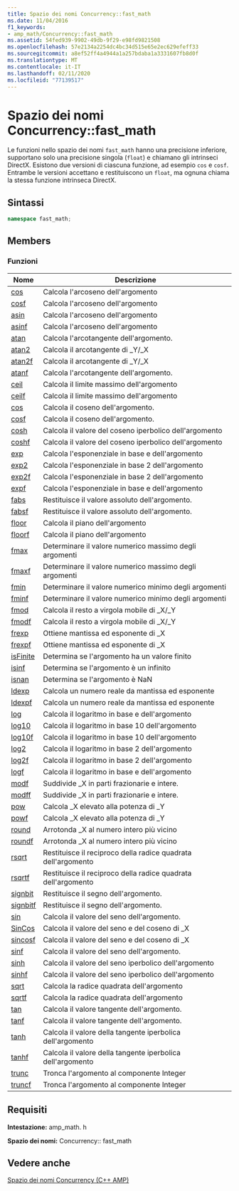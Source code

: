 ```yaml
---
title: Spazio dei nomi Concurrency::fast_math
ms.date: 11/04/2016
f1_keywords:
- amp_math/Concurrency::fast_math
ms.assetid: 54fed939-9902-49db-9f29-e98fd9821508
ms.openlocfilehash: 57e2134a2254dc4bc34d515e65e2ec629efeff33
ms.sourcegitcommit: a8ef52ff4a4944a1a257bdaba1a3331607fb8d0f
ms.translationtype: MT
ms.contentlocale: it-IT
ms.lasthandoff: 02/11/2020
ms.locfileid: "77139517"
---
```

# <a name="concurrencyfast_math-namespace"></a>Spazio dei nomi Concurrency::fast_math

Le funzioni nello spazio dei nomi `fast_math` hanno una precisione inferiore, supportano solo una precisione singola (`float`) e chiamano gli intrinseci DirectX. Esistono due versioni di ciascuna funzione, ad esempio `cos` e `cosf`. Entrambe le versioni accettano e restituiscono un `float`, ma ognuna chiama la stessa funzione intrinseca DirectX.

## <a name="syntax"></a>Sintassi

```cpp
namespace fast_math;
```

## <a name="members"></a>Members

### <a name="functions"></a>Funzioni

|Nome|Descrizione|
|----------|-----------------|
|[cos](concurrency-fast-math-namespace-functions.md#cos)|Calcola l'arcoseno dell'argomento|
|[cosf](concurrency-fast-math-namespace-functions.md#cosf)|Calcola l'arcoseno dell'argomento|
|[asin](concurrency-fast-math-namespace-functions.md#asin)|Calcola l'arcoseno dell'argomento|
|[asinf](concurrency-fast-math-namespace-functions.md#asinf)|Calcola l'arcoseno dell'argomento|
|[atan](concurrency-fast-math-namespace-functions.md#atan)|Calcola l'arcotangente dell'argomento.|
|[atan2](concurrency-fast-math-namespace-functions.md#atan2)|Calcola il arcotangente di _Y/_X|
|[atan2f](concurrency-fast-math-namespace-functions.md#atan2f)|Calcola il arcotangente di _Y/_X|
|[atanf](concurrency-fast-math-namespace-functions.md#atanf)|Calcola l'arcotangente dell'argomento.|
|[ceil](concurrency-fast-math-namespace-functions.md#ceil)|Calcola il limite massimo dell'argomento|
|[ceilf](concurrency-fast-math-namespace-functions.md#ceilf)|Calcola il limite massimo dell'argomento|
|[cos](concurrency-fast-math-namespace-functions.md#cos)|Calcola il coseno dell'argomento.|
|[cosf](concurrency-fast-math-namespace-functions.md#cosf)|Calcola il coseno dell'argomento.|
|[cosh](concurrency-fast-math-namespace-functions.md#cosh)|Calcola il valore del coseno iperbolico dell'argomento|
|[coshf](concurrency-fast-math-namespace-functions.md#coshf)|Calcola il valore del coseno iperbolico dell'argomento|
|[exp](concurrency-fast-math-namespace-functions.md#exp)|Calcola l'esponenziale in base e dell'argomento|
|[exp2](concurrency-fast-math-namespace-functions.md#exp2)|Calcola l'esponenziale in base 2 dell'argomento|
|[exp2f](concurrency-fast-math-namespace-functions.md#exp2f)|Calcola l'esponenziale in base 2 dell'argomento|
|[expf](concurrency-fast-math-namespace-functions.md#expf)|Calcola l'esponenziale in base e dell'argomento|
|[fabs](concurrency-fast-math-namespace-functions.md#fabs)|Restituisce il valore assoluto dell'argomento.|
|[fabsf](concurrency-fast-math-namespace-functions.md#fabsf)|Restituisce il valore assoluto dell'argomento.|
|[floor](concurrency-fast-math-namespace-functions.md#floor)|Calcola il piano dell'argomento|
|[floorf](concurrency-fast-math-namespace-functions.md#floorf)|Calcola il piano dell'argomento|
|[fmax](concurrency-fast-math-namespace-functions.md#fmax)|Determinare il valore numerico massimo degli argomenti|
|[fmaxf](concurrency-fast-math-namespace-functions.md#fmaxf)|Determinare il valore numerico massimo degli argomenti|
|[fmin](concurrency-fast-math-namespace-functions.md#fmin)|Determinare il valore numerico minimo degli argomenti|
|[fminf](concurrency-fast-math-namespace-functions.md#fminf)|Determinare il valore numerico minimo degli argomenti|
|[fmod](concurrency-fast-math-namespace-functions.md#fmod)|Calcola il resto a virgola mobile di _X/_Y|
|[fmodf](concurrency-fast-math-namespace-functions.md#fmodf)|Calcola il resto a virgola mobile di _X/_Y|
|[frexp](concurrency-fast-math-namespace-functions.md#frexp)|Ottiene mantissa ed esponente di _X|
|[frexpf](concurrency-fast-math-namespace-functions.md#frexpf)|Ottiene mantissa ed esponente di _X|
|[isFinite](concurrency-fast-math-namespace-functions.md#isfinite)|Determina se l'argomento ha un valore finito|
|[isinf](concurrency-fast-math-namespace-functions.md#isinf)|Determina se l'argomento è un infinito|
|[isnan](concurrency-fast-math-namespace-functions.md#isnan)|Determina se l'argomento è NaN|
|[ldexp](concurrency-fast-math-namespace-functions.md#ldexp)|Calcola un numero reale da mantissa ed esponente|
|[ldexpf](concurrency-fast-math-namespace-functions.md#ldexpf)|Calcola un numero reale da mantissa ed esponente|
|[log](concurrency-fast-math-namespace-functions.md#log)|Calcola il logaritmo in base e dell'argomento|
|[log10](concurrency-fast-math-namespace-functions.md#log10)|Calcola il logaritmo in base 10 dell'argomento|
|[log10f](concurrency-fast-math-namespace-functions.md#log10f)|Calcola il logaritmo in base 10 dell'argomento|
|[log2](concurrency-fast-math-namespace-functions.md#log2)|Calcola il logaritmo in base 2 dell'argomento|
|[log2f](concurrency-fast-math-namespace-functions.md#log2f)|Calcola il logaritmo in base 2 dell'argomento|
|[logf](concurrency-fast-math-namespace-functions.md#logf)|Calcola il logaritmo in base e dell'argomento|
|[modf](concurrency-fast-math-namespace-functions.md#modf)|Suddivide _X in parti frazionarie e intere.|
|[modff](concurrency-fast-math-namespace-functions.md#modff)|Suddivide _X in parti frazionarie e intere.|
|[pow](concurrency-fast-math-namespace-functions.md#pow)|Calcola _X elevato alla potenza di _Y|
|[powf](concurrency-fast-math-namespace-functions.md#powf)|Calcola _X elevato alla potenza di _Y|
|[round](concurrency-fast-math-namespace-functions.md#round)|Arrotonda _X al numero intero più vicino|
|[roundf](concurrency-fast-math-namespace-functions.md#roundf)|Arrotonda _X al numero intero più vicino|
|[rsqrt](concurrency-fast-math-namespace-functions.md#rsqrt)|Restituisce il reciproco della radice quadrata dell'argomento|
|[rsqrtf](concurrency-fast-math-namespace-functions.md#rsqrtf)|Restituisce il reciproco della radice quadrata dell'argomento|
|[signbit](concurrency-fast-math-namespace-functions.md#signbit)|Restituisce il segno dell'argomento.|
|[signbitf](concurrency-fast-math-namespace-functions.md#signbitf)|Restituisce il segno dell'argomento.|
|[sin](concurrency-fast-math-namespace-functions.md#sin)|Calcola il valore del seno dell'argomento.|
|[SinCos](concurrency-fast-math-namespace-functions.md#sincos)|Calcola il valore del seno e del coseno di _X|
|[sincosf](concurrency-fast-math-namespace-functions.md#sincosf)|Calcola il valore del seno e del coseno di _X|
|[sinf](concurrency-fast-math-namespace-functions.md#sinf)|Calcola il valore del seno dell'argomento.|
|[sinh](concurrency-fast-math-namespace-functions.md#sinh)|Calcola il valore del seno iperbolico dell'argomento|
|[sinhf](concurrency-fast-math-namespace-functions.md#sinhf)|Calcola il valore del seno iperbolico dell'argomento|
|[sqrt](concurrency-fast-math-namespace-functions.md#sqrt)|Calcola la radice quadrata dell'argomento|
|[sqrtf](concurrency-fast-math-namespace-functions.md#sqrtf)|Calcola la radice quadrata dell'argomento|
|[tan](concurrency-fast-math-namespace-functions.md#tan)|Calcola il valore tangente dell'argomento.|
|[tanf](concurrency-fast-math-namespace-functions.md#tanf)|Calcola il valore tangente dell'argomento.|
|[tanh](concurrency-fast-math-namespace-functions.md#tanh)|Calcola il valore della tangente iperbolica dell'argomento|
|[tanhf](concurrency-fast-math-namespace-functions.md#tanhf)|Calcola il valore della tangente iperbolica dell'argomento|
|[trunc](concurrency-fast-math-namespace-functions.md#trunc)|Tronca l'argomento al componente Integer|
|[truncf](concurrency-fast-math-namespace-functions.md#truncf)|Tronca l'argomento al componente Integer|

## <a name="requirements"></a>Requisiti

**Intestazione:** amp_math. h

**Spazio dei nomi:** Concurrency:: fast_math

## <a name="see-also"></a>Vedere anche

[Spazio dei nomi Concurrency (C++ AMP)](concurrency-namespace-cpp-amp.md)
